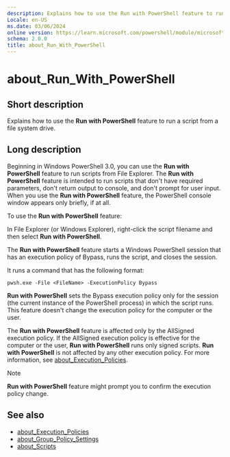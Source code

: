 ```yaml
---
description: Explains how to use the Run with PowerShell feature to run a script from a file system drive.
Locale: en-US
ms.date: 03/06/2024
online version: https://learn.microsoft.com/powershell/module/microsoft.powershell.core/about/about_run_with_powershell?view=powershell-7.5&WT.mc_id=ps-gethelp
schema: 2.0.0
title: about_Run_With_PowerShell
---
```


# about_Run_With_PowerShell

## Short description

Explains how to use the **Run with PowerShell** feature to run a script from a
file system drive.

## Long description

Beginning in Windows PowerShell 3.0, you can use the **Run with PowerShell**
feature to run scripts from File Explorer. The **Run with PowerShell** feature
is intended to run scripts that don't have required parameters, don't return
output to console, and don't prompt for user input. When you use the **Run with
PowerShell** feature, the PowerShell console window appears only briefly, if at
all.

To use the **Run with PowerShell** feature:

In File Explorer (or Windows Explorer), right-click the script filename and
then select **Run with PowerShell**.

The **Run with PowerShell** feature starts a Windows PowerShell session that
has an execution policy of Bypass, runs the script, and closes the session.

It runs a command that has the following format:

```
pwsh.exe -File <FileName> -ExecutionPolicy Bypass
```

**Run with PowerShell** sets the Bypass execution policy only for the session
(the current instance of the PowerShell process) in which the script runs.
This feature doesn't change the execution policy for the computer or the
user.

The **Run with PowerShell** feature is affected only by the AllSigned execution
policy. If the AllSigned execution policy is effective for the computer or the
user, **Run with PowerShell** runs only signed scripts. **Run with PowerShell**
is not affected by any other execution policy. For more information, see
[about_Execution_Policies][01].

> [!NOTE]
> **Run with PowerShell** feature might prompt you to confirm the execution
> policy change.

## See also

- [about_Execution_Policies][01]
- [about_Group_Policy_Settings][02]
- [about_Scripts][03]

<!-- link references -->
[01]: about_Execution_Policies.md
[02]: about_Group_Policy_Settings.md
[03]: about_Scripts.md
